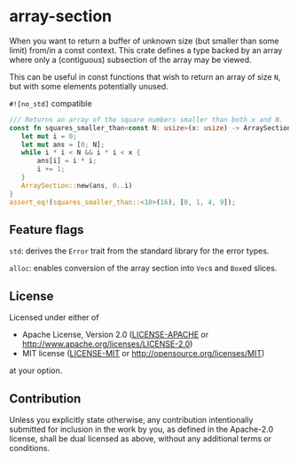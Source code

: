 # array-section

When you want to return a buffer of unknown size (but smaller than some limit) from/in a const context. 
This crate defines a type backed by an array where only a (contiguous) subsection of the array may be viewed.

This can be useful in const functions that wish to return an array of size `N`,
but with some elements potentially unused.

`#![no_std]` compatible

 ```rust
/// Returns an array of the square numbers smaller than both x and N.
const fn squares_smaller_than<const N: usize>(x: usize) -> ArraySection<usize, N> {
    let mut i = 0;
    let mut ans = [0; N];
    while i * i < N && i * i < x {
        ans[i] = i * i;
        i += 1;
    }
    ArraySection::new(ans, 0..i)
}
assert_eq!(squares_smaller_than::<10>(16), [0, 1, 4, 9]);
```

## Feature flags

`std`: derives the `Error` trait from the standard library for the error types.

`alloc`: enables conversion of the array section into `Vec`s and `Box`ed slices.

## License

Licensed under either of

 * Apache License, Version 2.0 ([LICENSE-APACHE](LICENSE-APACHE) or <http://www.apache.org/licenses/LICENSE-2.0>)  
 * MIT license ([LICENSE-MIT](LICENSE-MIT) or <http://opensource.org/licenses/MIT>)

at your option.

## Contribution

Unless you explicitly state otherwise, any contribution intentionally submitted
for inclusion in the work by you, as defined in the Apache-2.0 license, shall be
dual licensed as above, without any additional terms or conditions.
